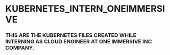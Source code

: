 # KUBERNETES_INTERN_ONEIMMERSIVE
### THIS ARE THE KUBERNETES FILES CREATED WHILE INTERNING AS CLOUD ENGINEER AT ONE IMMERSIVE INC COMPANY. 
